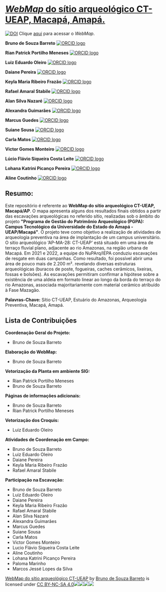 # [_WebMap_ do sítio arqueológico CT-UEAP, Macapá, Amapá.](https://barretobrunosb.github.io/ct-ueap/)


[![DOI](https://zenodo.org/badge/699088606.svg)](https://zenodo.org/badge/latestdoi/699088606) Clique [aqui](https://barretobrunosb.github.io/ct-ueap/) para acessar o _WebMap_.


**Bruno de Souza Barreto**   [![ORCID logo](https://info.orcid.org/wp-content/uploads/2019/11/orcid_16x16.png)](https://orcid.org/0000-0002-9166-3875)

**Rian Patrick Portilho Meneses** [![ORCID logo](https://info.orcid.org/wp-content/uploads/2019/11/orcid_16x16.png)](https://orcid.org/0009-0001-6234-4015)

**Luiz Eduardo Oleiro** [![ORCID logo](https://info.orcid.org/wp-content/uploads/2019/11/orcid_16x16.png)](https://orcid.org/0009-0006-0989-1411)

**Daiane Pereira** [![ORCID logo](https://info.orcid.org/wp-content/uploads/2019/11/orcid_16x16.png)](https://orcid.org/0000-0002-7998-4836)

**Keyla Maria Ribeiro Frazão** [![ORCID logo](https://info.orcid.org/wp-content/uploads/2019/11/orcid_16x16.png)](https://orcid.org/0000-0003-3198-4228)

**Rafael Amaral Stabile** [![ORCID logo](https://info.orcid.org/wp-content/uploads/2019/11/orcid_16x16.png)](https://orcid.org/0000-0003-1015-1294)

**Alan Silva Nazaré** [![ORCID logo](https://info.orcid.org/wp-content/uploads/2019/11/orcid_16x16.png)](https://orcid.org/0009-0002-9052-7879)

**Alexandra Guimarães** [![ORCID logo](https://info.orcid.org/wp-content/uploads/2019/11/orcid_16x16.png)](https://orcid.org/0009-0003-1334-4881)

**Marcus Guedes** [![ORCID logo](https://info.orcid.org/wp-content/uploads/2019/11/orcid_16x16.png)](https://orcid.org/0009-0007-7270-0849)

**Suiane Sousa** [![ORCID logo](https://info.orcid.org/wp-content/uploads/2019/11/orcid_16x16.png)](https://orcid.org/0000-0002-0456-3914)

**Carla Matos** [![ORCID logo](https://info.orcid.org/wp-content/uploads/2019/11/orcid_16x16.png)](https://orcid.org/0009-0001-8401-3305)

**Victor Gomes Monteiro** [![ORCID logo](https://info.orcid.org/wp-content/uploads/2019/11/orcid_16x16.png)](https://orcid.org/0009-0009-2627-2358)

**Lúcio Flávio Siqueira Costa Leite** [![ORCID logo](https://info.orcid.org/wp-content/uploads/2019/11/orcid_16x16.png)](https://orcid.org/0000-0002-0604-2450)

**Lohana Katrini Picanço Pereira** [![ORCID logo](https://info.orcid.org/wp-content/uploads/2019/11/orcid_16x16.png)](https://orcid.org/0009-0004-0582-5674)

**Aline Coutinho** [![ORCID logo](https://info.orcid.org/wp-content/uploads/2019/11/orcid_16x16.png)](https://orcid.org/0000-0001-8296-3297)



## **Resumo:** 
Este repositório é referente ao **WebMap do sítio arqueológico CT-UEAP, Macapá/AP**. O mapa apresenta alguns dos resultados finais obtidos a partir das escavações arqueológicas no referido sítio, realizadas sob o âmbito do projeto **"Programa de Gestão do Patrimônio Arqueológico (PGPA): Campus Tecnológico da Universidade do Estado do Amapá - UEAP/Macapá"**. O projeto teve como objetivo a realização de atividades de arqueologia preventiva na área de implantação de um campus universitário. O sítio arqueológico ‘AP-MA-28: CT-UEAP’ está situado em uma área de terraço fluvial plano, adjacente ao rio Amazonas, na região urbana de Macapá. Em 2021 e 2022, a equipe do NuPArq/IEPA conduziu escavações de resgate em duas campanhas. Como resultado, foi possível abrir uma área de pouco mais de 2.200 m². revelando diversas estruturas arqueológicas (buracos de poste, fogueiras, caches cerâmicos, lixeiras, fossas e bolsões). As escavações permitiram confirmar a hipótese sobre a existência de uma aldeia em formato linear ao longo da borda do terraço do rio Amazonas, associada majoritariamente com material cerâmico atribuído à Fase Mazagão.

**Palavras-Chave:** Sítio CT-UEAP, Estuário do Amazonas, Arqueologia Preventiva, Macapá, Amapá.

## **Lista de Contribuições** 

**Coordenação Geral do Projeto:**
- Bruno de Souza Barreto

**Elaboração do WebMap:**
- Bruno de Souza Barreto

**Vetorização da Planta em ambiente SIG:**
- Rian Patrick Portilho Meneses
- Bruno de Souza Barreto

**Páginas de informações adicionais:**
- Bruno de Souza Barreto
- Rian Patrick Portilho Meneses

**Vetorização dos Croquis:**
- Luiz Eduardo Oleiro

**Atividades de Coordenação em Campo:**
- Bruno de Souza Barreto
- Luiz Eduardo Oleiro
- Daiane Pereira
- Keyla Maria Ribeiro Frazão
- Rafael Amaral Stabile

**Participação na Escavação:**
- Bruno de Souza Barreto
- Luiz Eduardo Oleiro
- Daiane Pereira
- Keyla Maria Ribeiro Frazão
- Rafael Amaral Stabile
- Alan Silva Nazaré
- Alexandra Guimarães
- Marcus Guedes
- Suiane Sousa
- Carla Matos
- Victor Gomes Monteiro
- Lucio Flávio Siqueira Costa Leite
- Aline Coutinho
- Lohana Katrini Picanço Pereira
- Paloma Marinho
- Marcos Jessé Lopes da Silva
  

[WebMap do sítio arqueológico CT-UEAP](https://github.com/barretobrunosb/ct-ueap) by [Bruno de Souza Barreto](https://github.com/barretobrunosb) is licensed under 
[CC BY-NC-SA 4.0![](https://mirrors.creativecommons.org/presskit/icons/cc.svg?ref=chooser-v1)![](https://mirrors.creativecommons.org/presskit/icons/by.svg?ref=chooser-v1)![](https://mirrors.creativecommons.org/presskit/icons/nc.svg?ref=chooser-v1)![](https://mirrors.creativecommons.org/presskit/icons/sa.svg?ref=chooser-v1)](http://creativecommons.org/licenses/by-nc-sa/4.0/?ref=chooser-v1)
